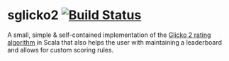 # sglicko2 [![Build Status](https://travis-ci.org/asflierl/sglicko2.svg?branch=master)](https://travis-ci.org/asflierl/sglicko2)
A small, simple & self-contained implementation of the [Glicko 2 rating algorithm](http://www.glicko.net/glicko) in Scala that also helps the user with maintaining a leaderboard and allows for custom scoring rules.

